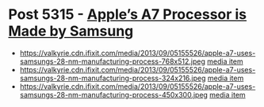 # Post 5315 - [Apple&#8217;s A7 Processor is Made by Samsung](https://www.ifixit.com/News/5315/apples-a7-processor-is-made-by-samsung)

- https://valkyrie.cdn.ifixit.com/media/2013/09/05155526/apple-a7-uses-samsungs-28-nm-manufacturing-process-768x512.jpeg [media item](media-28109.md)
- https://valkyrie.cdn.ifixit.com/media/2013/09/05155526/apple-a7-uses-samsungs-28-nm-manufacturing-process-324x216.jpeg [media item](media-28109.md)
- https://valkyrie.cdn.ifixit.com/media/2013/09/05155526/apple-a7-uses-samsungs-28-nm-manufacturing-process-450x300.jpeg [media item](media-28109.md)